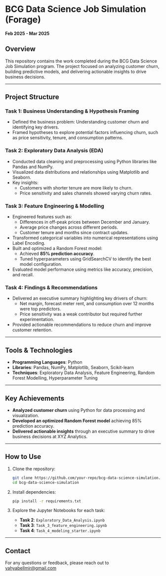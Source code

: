 # BCG Data Science Job Simulation (Forage)  
**Feb 2025 - Mar 2025**

## Overview    
This repository contains the work completed during the BCG Data Science Job Simulation program. The project focused on analyzing customer churn, building predictive models, and delivering actionable insights to drive business decisions.

---

## Project Structure  

### **Task 1: Business Understanding & Hypothesis Framing**  
- Defined the business problem: Understanding customer churn and identifying key drivers.  
- Framed hypotheses to explore potential factors influencing churn, such as price sensitivity, tenure, and consumption patterns.  

### **Task 2: Exploratory Data Analysis (EDA)**  
- Conducted data cleaning and preprocessing using Python libraries like Pandas and NumPy.  
- Visualized data distributions and relationships using Matplotlib and Seaborn.  
- Key insights:  
  - Customers with shorter tenure are more likely to churn.  
  - Price sensitivity and sales channels showed varying churn rates.  

### **Task 3: Feature Engineering & Modelling**  
- Engineered features such as:  
  - Differences in off-peak prices between December and January.  
  - Average price changes across different periods.  
  - Customer tenure and months since contract updates.  
- Transformed categorical variables into numerical representations using Label Encoding.  
- Built and optimized a Random Forest model:  
  - Achieved **85% prediction accuracy**.  
  - Tuned hyperparameters using GridSearchCV to identify the best model configuration.  
- Evaluated model performance using metrics like accuracy, precision, and recall.  

### **Task 4: Findings & Recommendations**  
- Delivered an executive summary highlighting key drivers of churn:  
  - Net margin, forecast meter rent, and consumption over 12 months were top predictors.  
  - Price sensitivity was a weak contributor but required further experimentation.  
- Provided actionable recommendations to reduce churn and improve customer retention.  

---

## Tools & Technologies  
- **Programming Languages**: Python  
- **Libraries**: Pandas, NumPy, Matplotlib, Seaborn, Scikit-learn  
- **Techniques**: Exploratory Data Analysis, Feature Engineering, Random Forest Modelling, Hyperparameter Tuning  

---

## Key Achievements  
- **Analyzed customer churn** using Python for data processing and visualization.  
- **Developed an optimized Random Forest model** achieving 85% prediction accuracy.  
- **Delivered actionable insights** through an executive summary to drive business decisions at XYZ Analytics.  

---

## How to Use  
1. Clone the repository:  
   ```bash
   git clone https://github.com/your-repo/bcg-data-science-simulation.git
   cd bcg-data-science-simulation
   ```

2. Install dependencies:  
   ```bash
   pip install -r requirements.txt
   ```  

3. Explore the Jupyter Notebooks for each task:  
   - **Task 2**: `Exploratory_Data_Analysis.ipynb`  
   - **Task 3**: `Task_3_feature_engineering.ipynb`  
   - **Task 4**: `Task_4_modeling_starter.ipynb`  

---

## Contact  
For any questions or feedback, please reach out to [yahyabellmir@gmail.com](mailto:yahyabellmir@mail.com)
